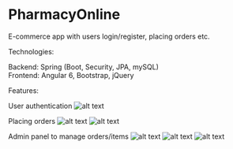# PharmacyOnline
E-commerce app with users login/register, placing orders etc.

Technologies:

Backend: Spring (Boot, Security, JPA, mySQL) <br />
Frontend: Angular 6, Bootstrap, jQuery

Features: <br />

User authentication
![alt text](https://image.ibb.co/hC92qe/signin.png)

Placing orders
![alt text](https://image.ibb.co/bVLmGK/main.png)
![alt text](https://image.ibb.co/hvAWiz/placing.png)

Admin panel to manage orders/items
![alt text](https://image.ibb.co/fDEJVe/active_orders.png)
![alt text](https://image.ibb.co/c9pVbK/details.png)
![alt text](https://image.ibb.co/gNvgiz/additem.png)
